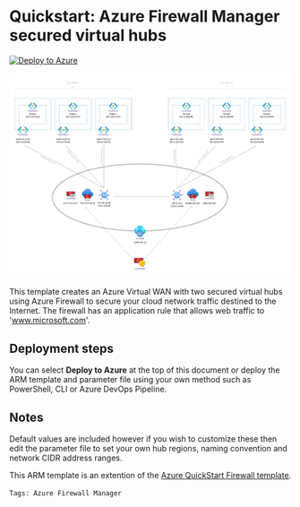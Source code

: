 # Quickstart: Azure Firewall Manager secured virtual hubs  
    
[![Deploy to Azure](https://aka.ms/deploytoazurebutton)](https://portal.azure.com/#create/Microsoft.Template/uri/https%3A%2F%2Fraw.githubusercontent.com%2FDazzleJim%2FAzureArmTemplateDemos%2Fmain%2FvWanDemo%2Fazuredeploy.json)

![Graphic]

This template creates an Azure Virtual WAN with two secured virtual hubs using Azure Firewall to secure your cloud network traffic destined to the Internet. The firewall has an application rule that allows web traffic to 'www.microsoft.com'.

## Deployment steps

You can select **Deploy to Azure** at the top of this document or deploy the ARM template and parameter file using your own method such as PowerShell, CLI or Azure DevOps Pipeline.

## Notes

Default values are included however if you wish to customize these then edit the parameter file to set your own hub regions, naming convention and network CIDR address ranges.

This ARM template is an extention of the [Azure QuickStart Firewall template][QuickStart].

`Tags: Azure Firewall Manager`

<!-- References -->

<!-- Local -->
[Graphic]: images/vWANDemo.png

<!-- External -->
[QuickStart]: https://github.com/Azure/azure-quickstart-templates/tree/master/fwm-docs-qs